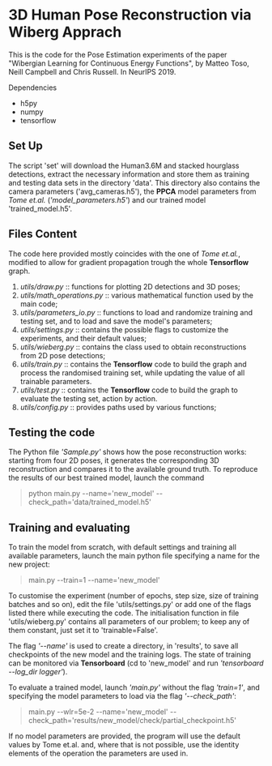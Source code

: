 # 3D Human Pose Reconstruction via Wiberg Apprach

This is the code for the Pose Estimation experiments
of the paper "Wibergian Learning for Continuous Energy 
Functions", by Matteo Toso, Neill Campbell and Chris Russell.
In NeurIPS 2019.

Dependencies

- h5py
- numpy
- tensorflow

## Set Up

The script 'set' will download the Human3.6M and stacked hourglass detections,
extract the necessary information and store them as training and testing 
data sets in the directory 'data'. This directory also contains the camera
parameters ('avg_cameras.h5'), the **PPCA** model parameters from *Tome et.al.*
(*'model_parameters.h5'*) and our trained model 'trained_model.h5'. 

## Files Content

The code here provided mostly coincides with the one of *Tome et.al.*, modified 
to allow for gradient propagation trough the whole **Tensorflow** graph.
1. *utils/draw.py* :: functions for plotting 2D detections and 3D poses;
2. *utils/math_operations.py* :: various mathematical function used by the main code;
3. *utils/parameters_io.py* :: functions to load and randomize training and testing 
set, and to load and save the model's parameters;
4. *utils/settings.py* :: contains the possible flags to customize the experiments,
and their default values;
5. *utils/wieberg.py* :: contains the class used to obtain reconstructions from 2D pose
detections;
6. *utils/train.py* :: contains the **Tensorflow** code to build the graph and process
the randomised training set, while updating the value of all trainable parameters.
7. *utils/test.py* :: contains the **Tensorflow** code to build the graph to evaluate the 
testing set, action by action.
8. *utils/config.py* :: provides paths used by various functions;

## Testing the code

The Python file *'Sample.py'* shows how the pose reconstruction works:
starting from four 2D poses, it generates the corresponding 3D reconstruction 
and compares it to the available ground truth.
To reproduce the results of our best trained model, launch the command

> python main.py --name='new_model' --check_path='data/trained_model.h5'

## Training and evaluating   

To train the model from scratch, with default settings and training all available parameters, 
launch the main python file specifying a name for the new project: 

> main.py --train=1 --name='new_model'

To customise the experiment (number of epochs, step size, size of training batches and so on),
edit the file 'utils/settings.py' or add one of the flags listed there while executing the
code. The initialisation function in file 'utils/wieberg.py' contains all parameters of
our problem; to keep any of them constant, just set it to 'trainable=False'. 
 
The flag *'--name'* is used to create a directory, in 'results',
to save all checkpoints of the new model and the training logs. 
The state of training can be monitored via **Tensorboard** 
(cd to 'new_model' and run *'tensorboard --log_dir logger'*).

To evaluate a trained model, launch *'main.py'* without the flag *'train=1'*,
and specifying the model parameters to load via the flag *'--check_path'*:

> main.py --wlr=5e-2 --name='new_model' --check_path='results/new_model/check/partial_checkpoint.h5'

If no model parameters are provided, the program will use the default values by
Tome et.al. and, where that is not possible, use the identity elements of the 
operation the parameters are used in.
